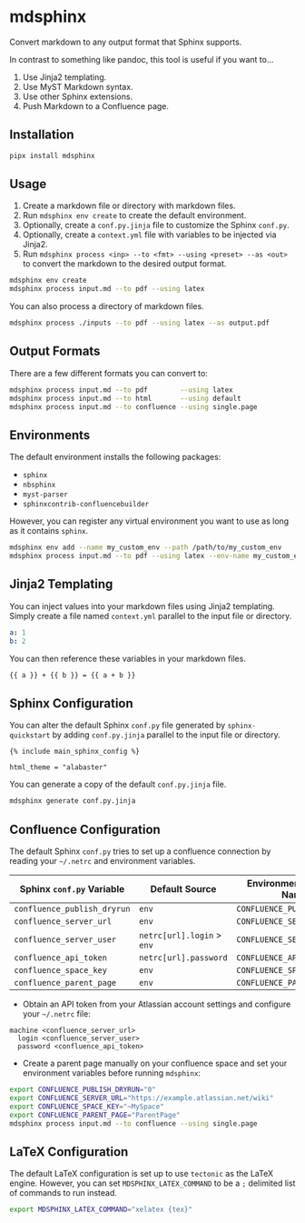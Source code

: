 # mdsphinx

Convert markdown to any output format that Sphinx supports.

In contrast to something like pandoc, this tool is useful if you want to...

1) Use Jinja2 templating.
2) Use MyST Markdown syntax.
3) Use other Sphinx extensions.
4) Push Markdown to a Confluence page.

## Installation

```bash
pipx install mdsphinx
```

## Usage

1. Create a markdown file or directory with markdown files.
2. Run `mdsphinx env create` to create the default environment.
3. Optionally, create a `conf.py.jinja` file to customize the Sphinx `conf.py`.
4. Optionally, create a `context.yml` file with variables to be injected via Jinja2.
5. Run `mdsphinx process <inp> --to <fmt> --using <preset> --as <out>` to convert the markdown to the desired output format.

```bash
mdsphinx env create
mdsphinx process input.md --to pdf --using latex
```

You can also process a directory of markdown files.

```bash
mdsphinx process ./inputs --to pdf --using latex --as output.pdf
```

## Output Formats

There are a few different formats you can convert to:

```bash
mdsphinx process input.md --to pdf        --using latex
mdsphinx process input.md --to html       --using default
mdsphinx process input.md --to confluence --using single.page
```

## Environments

The default environment installs the following packages:

- `sphinx`
- `nbsphinx`
- `myst-parser`
- `sphinxcontrib-confluencebuilder`

However, you can register any virtual environment you want to use as long as it contains `sphinx`.

```bash
mdsphinx env add --name my_custom_env --path /path/to/my_custom_env
mdsphinx process input.md --to pdf --using latex --env-name my_custom_env
```

## Jinja2 Templating

You can inject values into your markdown files using Jinja2 templating.
Simply create a file named `context.yml` parallel to the input file or directory.

```yaml
a: 1
b: 2
```

You can then reference these variables in your markdown files.

```markdown
{{ a }} + {{ b }} = {{ a + b }}
```

## Sphinx Configuration

You can alter the default Sphinx `conf.py` file generated by `sphinx-quickstart` by adding `conf.py.jinja` parallel to the input file or directory.

```jinja2
{% include main_sphinx_config %}

html_theme = "alabaster"
```

You can generate a copy of the default `conf.py.jinja` file.

```bash
mdsphinx generate conf.py.jinja
````

## Confluence Configuration

The default Sphinx `conf.py` tries to set up a confluence connection by reading your `~/.netrc` and environment variables.

| Sphinx `conf.py` Variable   | Default Source             | Environment Variable Name   | Example Value                        |
|-----------------------------|----------------------------|-----------------------------|--------------------------------------|
| `confluence_publish_dryrun` | `env`                      | `CONFLUENCE_PUBLISH_DRYRUN` | `1`                                  |
| `confluence_server_url`     | `env`                      | `CONFLUENCE_SERVER_URL`     | `https://example.atlassian.net/wiki` |
| `confluence_server_user`    | `netrc[url].login` > `env` | `CONFLUENCE_SERVER_USER`    | `example@gmail.com`                  |
| `confluence_api_token`      | `netrc[url].password`      | `CONFLUENCE_API_TOKEN`      | `api-token`                          |
| `confluence_space_key`      | `env`                      | `CONFLUENCE_SPACE_KEY`      | `~MySpace`                           |
| `confluence_parent_page`    | `env`                      | `CONFLUENCE_PARENT_PAGE`    | `ParentPage`                         |

- Obtain an API token from your Atlassian account settings and configure your `~/.netrc` file:

```plaintext
machine <confluence_server_url>
  login <confluence_server_user>
  password <confluence_api_token>
```

- Create a parent page manually on your confluence space and set your environment variables before running `mdsphinx`:

```bash
export CONFLUENCE_PUBLISH_DRYRUN="0"
export CONFLUENCE_SERVER_URL="https://example.atlassian.net/wiki"
export CONFLUENCE_SPACE_KEY="~MySpace"
export CONFLUENCE_PARENT_PAGE="ParentPage"
mdsphinx process input.md --to confluence --using single.page
```

## LaTeX Configuration

The default LaTeX configuration is set up to use `tectonic` as the LaTeX engine.
However, you can set `MDSPHINX_LATEX_COMMAND` to be a `;` delimited list of commands to run instead.

```bash
export MDSPHINX_LATEX_COMMAND="xelatex {tex}"
```
